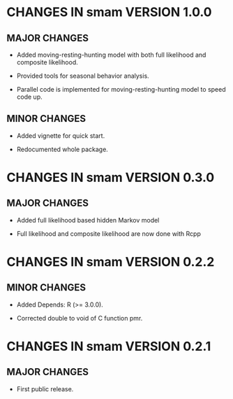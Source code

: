 # CHANGES IN smam VERSION 1.0.0

## MAJOR CHANGES

* Added moving-resting-hunting model with both full likelihood and composite likelihood.

* Provided tools for seasonal behavior analysis.

* Parallel code is implemented for moving-resting-hunting model to speed code up.

## MINOR CHANGES

* Added vignette for quick start.

* Redocumented whole package.




# CHANGES IN smam VERSION 0.3.0

## MAJOR CHANGES

* Added full likelihood based hidden Markov model

* Full likelihood and composite likelihood are now done with Rcpp




# CHANGES IN smam VERSION 0.2.2

## MINOR CHANGES

* Added Depends: R (>= 3.0.0).

* Corrected double to void of C function pmr.




# CHANGES IN smam VERSION 0.2.1

## MAJOR CHANGES

* First public release.

